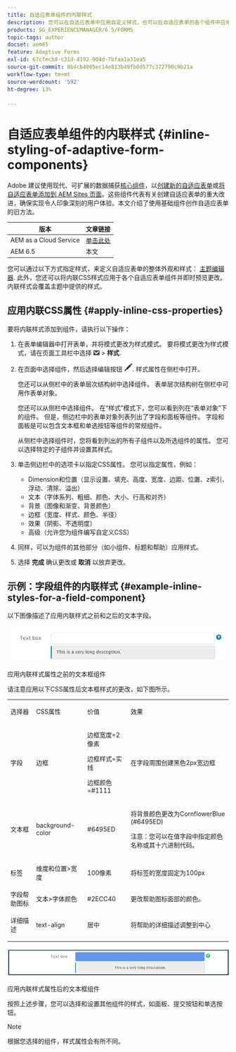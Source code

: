 ```yaml
---
title: 自适应表单组件的内联样式
description: 您可以在自适应表单中应用自定义样式，也可以在自适应表单的各个组件中应用内联CSS属性。
products: SG_EXPERIENCEMANAGER/6.5/FORMS
topic-tags: author
docset: aem65
feature: Adaptive Forms
exl-id: 67cfecb8-c31d-4192-904d-7bfaa1a31ea5
source-git-commit: 8b4cb4065ec14e813b49fb0d577c372790c9b21a
workflow-type: tm+mt
source-wordcount: '592'
ht-degree: 13%

---
```


# 自适应表单组件的内联样式 {#inline-styling-of-adaptive-form-components}

<span class="preview">Adobe 建议使用现代、可扩展的数据捕获[核心组件](https://experienceleague.adobe.com/docs/experience-manager-core-components/using/adaptive-forms/introduction.html)，以[创建新的自适应表单](/help/forms/using/create-an-adaptive-form-core-components.md)或[将自适应表单添加到 AEM Sites 页面](/help/forms/using/create-or-add-an-adaptive-form-to-aem-sites-page.md)。这些组件代表有关创建自适应表单的重大改进，确保实现令人印象深刻的用户体验。本文介绍了使用基础组件创作自适应表单的旧方法。</span>

| 版本 | 文章链接 |
| -------- | ---------------------------- |
| AEM as a Cloud Service | [单击此处](https://experienceleague.adobe.com/docs/experience-manager-cloud-service/content/forms/adaptive-forms-authoring/authoring-adaptive-forms-foundation-components/configure-layout-of-an-adaptive-form/inline-style-adaptive-forms.html) |
| AEM 6.5 | 本文 |

您可以通过以下方式指定样式，来定义自适应表单的整体外观和样式： [主题编辑器](../../forms/using/themes.md). 此外，您还可以将内联CSS样式应用于各个自适应表单组件并即时预览更改。 内联样式会覆盖主题中提供的样式。

## 应用内联CSS属性 {#apply-inline-css-properties}

要将内联样式添加到组件，请执行以下操作：

1. 在表单编辑器中打开表单，并将模式更改为样式模式。 要将模式更改为样式模式，请在页面工具栏中选择 ![画布下拉列表](assets/canvas-drop-down.png) > **样式**.
1. 在页面中选择组件，然后选择编辑按钮 ![编辑按钮](assets/edit-button.png). 样式属性在侧栏中打开。

   您还可以从侧栏中的表单层次结构树中选择组件。 表单层次结构树在侧栏中可用作表单对象。

   您还可以从侧栏中选择组件。 在“样式”模式下，您可以看到列在“表单对象”下的组件。 但是，侧边栏中的表单对象列表列出了字段和面板等组件。 字段和面板是可以包含文本框和单选按钮等组件的常规组件。

   从侧栏中选择组件时，您将看到列出的所有子组件以及所选组件的属性。 您可以选择特定的子组件并设置其样式。

1. 单击侧边栏中的选项卡以指定CSS属性。 您可以指定属性，例如：

   * Dimension和位置（显示设置、填充、高度、宽度、边距、位置、z索引、浮动、清除、溢出）
   * 文本（字体系列、粗细、颜色、大小、行高和对齐）
   * 背景（图像和渐变、背景颜色）
   * 边框（宽度、样式、颜色、半径）
   * 效果（阴影、不透明度）
   * 高级（允许您为组件编写自定义CSS）

1. 同样，可以为组件的其他部分（如小组件、标题和帮助）应用样式。
1. 选择 **完成** 确认更改或 **取消** 以放弃更改。

## 示例：字段组件的内联样式 {#example-inline-styles-for-a-field-component}

以下图像描述了应用内联样式之前和之后的文本字段。

![应用内联样式之前的文本框组件](assets/no-style.png)

应用内联样式属性之前的文本框组件

请注意应用以下CSS属性后文本框样式的更改，如下图所示。

<table>
 <tbody>
  <tr>
   <td><p>选择器</p> </td>
   <td><p>CSS属性</p> </td>
   <td><p>价值</p> </td>
   <td><p>效果</p> </td>
  </tr>
  <tr>
   <td><p>字段</p> </td>
   <td><p>边框</p> </td>
   <td><p>边框宽度=2像素</p> <p>边框样式=实线</p> <p>边框颜色=#1111</p> </td>
   <td><p>在字段周围创建黑色2px宽边框</p> </td>
  </tr>
  <tr>
   <td><p>文本框</p> </td>
   <td><p>background-color</p> </td>
   <td><p>#6495ED</p> </td>
   <td><p>将背景颜色更改为CornflowerBlue (#6495ED)</p> <p>注意：您可以在值字段中指定颜色名称或其十六进制代码。</p> </td>
  </tr>
  <tr>
   <td><p>标签</p> </td>
   <td><p>维度和位置&gt;宽度</p> </td>
   <td><p>100像素</p> </td>
   <td><p>将标签的宽度固定为100px</p> </td>
  </tr>
  <tr>
   <td>字段帮助图标</td>
   <td>文本&gt;字体颜色</td>
   <td>#2ECC40</td>
   <td>更改帮助图标面部的颜色。</td>
  </tr>
  <tr>
   <td><p>详细描述</p> </td>
   <td><p>text-align</p> </td>
   <td><p>居中</p> </td>
   <td><p>将帮助的详细描述调整到中心</p> </td>
  </tr>
 </tbody>
</table>

![应用内联样式后的文本框样式](assets/applied-style.png)

应用内联样式属性后的文本框组件

按照上述步骤，您可以选择和设置其他组件的样式，如面板、提交按钮和单选按钮。

>[!NOTE]
>
>根据您选择的组件，样式属性会有所不同。
